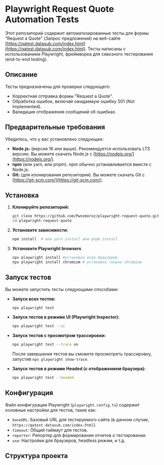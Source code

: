 # Playwright Request Quote Automation Tests

Этот репозиторий содержит автоматизированные тесты для формы "Request a Quote" (Запрос предложения) на веб-сайте [https://qatest.datasub.com/index.html](https://qatest.datasub.com/index.html).  Тесты написаны с использованием Playwright, фреймворка для сквозного тестирования (end-to-end testing).

## Описание

Тесты предназначены для проверки следующего:

*   Корректная отправка формы "Request a Quote".
*   Обработка ошибок, включая ожидаемую ошибку 501 (Not Implemented).
*   Валидация отображения сообщений об ошибках.

## Предварительные требования

Убедитесь, что у вас установлено следующее:

*   **Node.js:** (версия 16 или выше). Рекомендуется использовать LTS версию.  Вы можете скачать Node.js с [https://nodejs.org/](https://nodejs.org/).
*   **npm** (или yarn, или pnpm).  npm обычно устанавливается вместе с Node.js.
*   **Git:**  (для клонирования репозитория). Вы можете скачать Git с [https://git-scm.com/](https://git-scm.com/).

## Установка

1.  **Клонируйте репозиторий:**

    ```bash
    git clone https://github.com/Pwnzmoroz/playwright-request-quote.git
    cd playwright-request-quote
    ```

2.  **Установите зависимости:**

    ```bash
    npm install  # или yarn install или pnpm install
    ```

3. **Установите Playwright browsers**
    ```bash
    npx playwright install #установка всех браузеров
    npx playwright install chromium # установка только chromium
    ```

## Запуск тестов

Вы можете запустить тесты следующими способами:

*   **Запуск всех тестов:**

    ```bash
    npx playwright test
    ```

*   **Запуск тестов в режиме UI (Playwright Inspector):**

    ```bash
    npx playwright test --ui
    ```

*   **Запуск тестов с просмотром трассировки:**

    ```bash
    npx playwright test --trace on
    ```

    После завершения тестов вы сможете просмотреть трассировку, запустив `npx playwright show-trace`.

*   **Запуск тестов в режиме Headed (с отображением браузера):**

    ```bash
    npx playwright test --headed
    ```

## Конфигурация

Файл конфигурации Playwright (`playwright.config.ts`) содержит основные настройки для тестов, такие как:

*   `baseURL`: Базовый URL для тестируемого сайта (в данном случае, `https://qatest.datasub.com/index.html`).
*   `timeout`: Общий таймаут для тестов.
*   `reporter`:  Репортер для формирования отчетов о тестировании.
*   `use`:  Настройки для браузеров, headless режим, и т.д.

## Структура проекта
